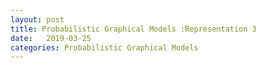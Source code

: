 ```yaml
---
layout: post
title: Probabilistic Graphical Models :Representation 3
date:   2019-03-25
categories: Probabilistic Graphical Models
---
```

